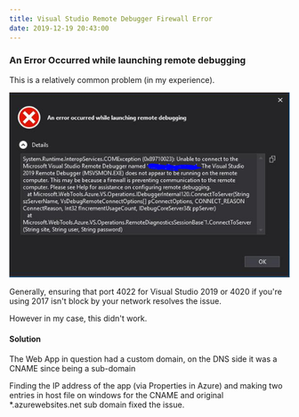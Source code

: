 ```yaml
---
title: Visual Studio Remote Debugger Firewall Error
date: 2019-12-19 20:43:00
---
```


### An Error Occurred while launching remote debugging

This is a relatively common problem (in my experience).

![](visual-studio-remote-debugger-firewall-error/remote-debugger-visual-studio.PNG)

Generally, ensuring that port 4022 for Visual Studio 2019 or 4020 if you're using 2017 isn't block by your network resolves the issue.

However in my case, this didn't work.

#### Solution

The Web App in question had a custom domain, on the DNS side it was a CNAME since being a sub-domain

Finding the IP address of the app (via Properties in Azure) and making two entries in host file on windows for the CNAME and original *.azurewebsites.net sub domain fixed the issue.